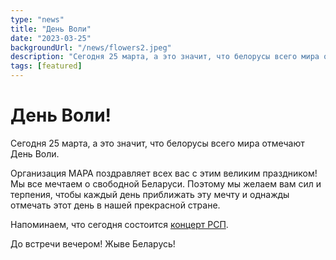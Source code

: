 ```yaml
---
type: "news"
title: "День Воли"
date: "2023-03-25"
backgroundUrl: "/news/flowers2.jpeg"
description: "Сегодня 25 марта, а это значит, что белорусы всего мира отмечают День Воли."
tags: [featured]
---
```


# День Воли!

Сегодня 25 марта, а это значит, что белорусы всего мира отмечают День Воли.

Организация МАРА поздравляет всех вас с этим великим праздником!
Мы все мечтаем о свободной Беларуси. Поэтому мы желаем вам сил и терпения, чтобы каждый день приближать эту мечту и однажды отмечать этот день в нашей прекрасной стране.

Напоминаем, что сегодня состоится [концерт РСП](https://www.belarusians.nl/events/rsp-03-25?mara).

До встречи вечером!
Жыве Беларусь!
